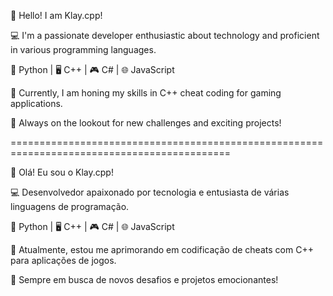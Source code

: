 👋 Hello! I am Klay.cpp!

💻 I'm a passionate developer enthusiastic about technology and proficient in various programming languages.

🐍 Python | 🖥️ C++ | 🎮 C# | 🌐 JavaScript

🌱 Currently, I am honing my skills in C++ cheat coding for gaming applications.

🚀 Always on the lookout for new challenges and exciting projects!



============================================================================================



👋 Olá! Eu sou o Klay.cpp!

💻 Desenvolvedor apaixonado por tecnologia e entusiasta de várias linguagens de programação.

🐍 Python | 🖥️ C++ | 🎮 C# | 🌐 JavaScript

🌱 Atualmente, estou me aprimorando em codificação de cheats com C++ para aplicações de jogos.

🚀 Sempre em busca de novos desafios e projetos emocionantes!

